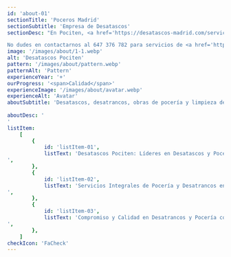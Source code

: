 ```yaml
---
id: 'about-01'
sectionTitle: 'Poceros Madrid'
sectionSubtitle: 'Empresa de Desatascos'
sectionDesc: "En Pociten, <a href='https://desatascos-madrid.com/services/poceros-madrid'>expertos poceros</a>, ofrecemos soluciones integrales para todo tipo de problemas de atascos y limpieza de tuberías en Madrid. Con más de dos décadas de experiencia en el sector de la pocería, nos hemos establecido como una de las empresas líderes, brindando servicios de desatascos urgentes y mantenimiento de alcantarillado. Si estás buscando una empresa de <a href='https://desatascos-madrid.com/services/desatascos-24-horas'>desatascos de confianza 24 horas</a> y con respuesta rápida en Madrid, Desatascos Pociten es tu opción ideal.

No dudes en contactarnos al 647 376 782 para servicios de <a href='https://desatascos-madrid.com/services/desatascos-24-horas'>desatascos urgentes</a>. Estamos disponibles las 24 horas del día para atender de manera inmediata tus necesidades de desatascos y pocería en Madrid y sus alrededores, incluyendo las áreas cercanas de Guadalajara y Toledo. Nuestro equipo de poceros profesionales está preparado para proporcionarte soluciones rápidas y efectivas."
image: '/images/about/1-1.webp'
alt: 'Desatascos Pociten'
pattern: '/images/about/pattern.webp'
patternAlt: 'Pattern'
experienceYear: '+'
ourProgress: '<span>Calidad</span>'
experienceImage: '/images/about/avatar.webp'
experienceAlt: 'Avatar'
aboutSubtitle: 'Desatascos, desatrancos, obras de pocería y limpieza de tuberías en Madrid'
 
aboutDesc: '
'
listItem:
    [
        {
            id: 'listItem-01',
            listText: 'Desatascos Pociten: Líderes en Desatascos y Pocería en Madrid. Comprometidos con la excelencia, ofrecemos soluciones de desatascos de alta calidad y económicos, nuestros poceros realizan los servicios adaptados a las necesidades específicas de cada cliente en Madrid como por ejemplo desatrancos, limpiezas de tuberías, desagües, arquetas, wc, bajantes, alcantarillado, inundaciones, fosas sépticas, etc..
',
        },
        {
            id: 'listItem-02',
            listText: 'Servicios Integrales de Pocería y Desatrancos en Madrid. Desde vaciado de fosas sépticas, hasta desatasco de fregaderos, tuberías, bajantes, arquetas y otros tipos de atascos, ofrecemos un abanico completo de servicios de pocería, garantizando soluciones eficientes y confiables para cada desafío.
',
        },
        {
            id: 'listItem-03',
            listText: 'Compromiso y Calidad en Desatrancos y Pocería con Desatascos Pociten en Madrid. Si enfrenta problemas con sus tuberías, Desatascos Pociten es su solución de confianza. Contáctenos para experimentar un servicio de desatascos y pocería superior, marcado por nuestra dedicación a resolver eficazmente cada problema.
',
        },
    ]
checkIcon: 'FaCheck'
---
```


